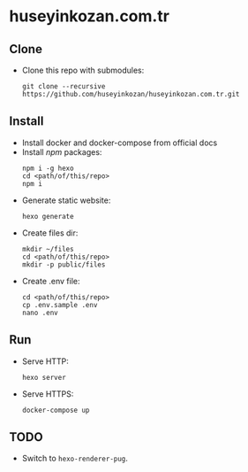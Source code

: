 # huseyinkozan.com.tr

## Clone

* Clone this repo with submodules:
  ```
  git clone --recursive https://github.com/huseyinkozan/huseyinkozan.com.tr.git
  ```

## Install

* Install docker and docker-compose from official docs
* Install _npm_ packages:
  ```
  npm i -g hexo
  cd <path/of/this/repo>
  npm i
  ```
* Generate static website:
  ```
  hexo generate
  ```
* Create files dir:
  ```
  mkdir ~/files
  cd <path/of/this/repo>
  mkdir -p public/files
  ```
* Create .env file:
  ```
  cd <path/of/this/repo>
  cp .env.sample .env
  nano .env
  ```

## Run

* Serve HTTP:
  ```
  hexo server
  ```
* Serve HTTPS:
  ```
  docker-compose up
  ```


## TODO

* Switch to `hexo-renderer-pug`.
